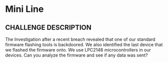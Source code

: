 # Mini Line
## CHALLENGE DESCRIPTION
The Investigation after a recent breach revealed that one of our standard firmware flashing tools is backdoored. We also identified the last device that we flashed the firmware onto. We use LPC2148 microcontrollers in our devices. Can you analyze the firmware and see if any data was sent?
